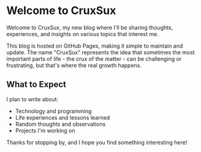 # Welcome to CruxSux

Welcome to CruxSux, my new blog where I'll be sharing thoughts, experiences, and insights on various topics that interest me.

This blog is hosted on GitHub Pages, making it simple to maintain and update. The name "CruxSux" represents the idea that sometimes the most important parts of life - the crux of the matter - can be challenging or frustrating, but that's where the real growth happens.

## What to Expect

I plan to write about:

- Technology and programming
- Life experiences and lessons learned
- Random thoughts and observations
- Projects I'm working on

Thanks for stopping by, and I hope you find something interesting here!
